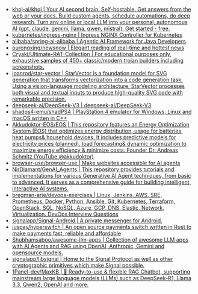+ [khoj-ai/khoj | Your AI second brain. Self-hostable. Get answers from the web or your docs. Build custom agents, schedule automations, do deep research. Turn any online or local LLM into your personal, autonomous AI (gpt, claude, gemini, llama, qwen, mistral). Get started - free.](https://github.com//khoj-ai/khoj)
+ [kubernetes/ingress-nginx | Ingress NGINX Controller for Kubernetes](https://github.com//kubernetes/ingress-nginx)
+ [alibaba/spring-ai-alibaba | Agentic AI Framework for Java Developers](https://github.com//alibaba/spring-ai-alibaba)
+ [ourongxing/newsnow | Elegant reading of real-time and hottest news](https://github.com//ourongxing/newsnow)
+ [Cryakl/Ultimate-RAT-Collection | For educational purposes only, exhaustive samples of 450+ classic/modern trojan builders including screenshots.](https://github.com//Cryakl/Ultimate-RAT-Collection)
+ [joanrod/star-vector | StarVector is a foundation model for SVG generation that transforms vectorization into a code generation task. Using a vision-language modeling architecture, StarVector processes both visual and textual inputs to produce high-quality SVG code with remarkable precision.](https://github.com//joanrod/star-vector)
+ [deepseek-ai/DeepSeek-V3 | deepseek-ai/DeepSeek-V3](https://github.com//deepseek-ai/DeepSeek-V3)
+ [shadps4-emu/shadPS4 | PlayStation 4 emulator for Windows, Linux and macOS written in C++](https://github.com//shadps4-emu/shadPS4)
+ [Akkudoktor-EOS/EOS | This repository features an Energy Optimization System (EOS) that optimizes energy distribution, usage for batteries, heat pumps& household devices. It includes predictive models for electricity prices (planned), load forecasting& dynamic optimization to maximize energy efficiency & minimize costs. Founder Dr. Andreas Schmitz (YouTube @akkudoktor)](https://github.com//Akkudoktor-EOS/EOS)
+ [browser-use/browser-use | Make websites accessible for AI agents](https://github.com//browser-use/browser-use)
+ [NirDiamant/GenAI_Agents | This repository provides tutorials and implementations for various Generative AI Agent techniques, from basic to advanced. It serves as a comprehensive guide for building intelligent, interactive AI systems.](https://github.com//NirDiamant/GenAI_Agents)
+ [bregman-arie/devops-exercises | Linux, Jenkins, AWS, SRE, Prometheus, Docker, Python, Ansible, Git, Kubernetes, Terraform, OpenStack, SQL, NoSQL, Azure, GCP, DNS, Elastic, Network, Virtualization. DevOps Interview Questions](https://github.com//bregman-arie/devops-exercises)
+ [signalapp/Signal-Android | A private messenger for Android.](https://github.com//signalapp/Signal-Android)
+ [juspay/hyperswitch | An open source payments switch written in Rust to make payments fast, reliable and affordable](https://github.com//juspay/hyperswitch)
+ [Shubhamsaboo/awesome-llm-apps | Collection of awesome LLM apps with AI Agents and RAG using OpenAI, Anthropic, Gemini and opensource models.](https://github.com//Shubhamsaboo/awesome-llm-apps)
+ [signalapp/libsignal | Home to the Signal Protocol as well as other cryptographic primitives which make Signal possible.](https://github.com//signalapp/libsignal)
+ [1Panel-dev/MaxKB | 💬 Ready-to-use & flexible RAG Chatbot, supporting mainstream large language models (LLMs) such as DeepSeek-R1, Llama 3.3, Qwen2, OpenAI and more.](https://github.com//1Panel-dev/MaxKB)
